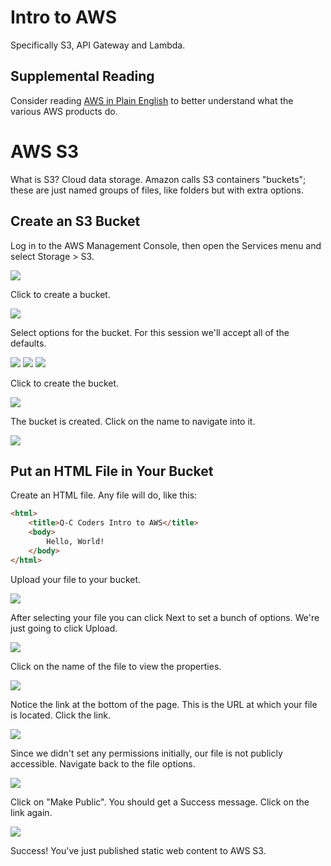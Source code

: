 # Intro to AWS
Specifically S3, API Gateway and Lambda.

## Supplemental Reading

Consider reading [AWS in Plain English](https://www.expeditedssl.com/aws-in-plain-english) to better understand what the various AWS products do.

# AWS S3

What is S3? Cloud data storage.  Amazon calls S3 containers "buckets"; these are just named groups of files, like folders but with extra options.

## Create an S3 Bucket

Log in to the AWS Management Console, then open the Services menu and select Storage > S3.

![](img/s3-1.png)

Click to create a bucket.

![](img/s3-2.png)

Select options for the bucket.  For this session we'll accept all of the defaults.

![](img/s3-3.png)
![](img/s3-4.png)
![](img/s3-5.png)

Click to create the bucket.

![](img/s3-6.png)

The bucket is created.  Click on the name to navigate into it.

![](img/s3-7.png)

## Put an HTML File in Your Bucket

Create an HTML file.  Any file will do, like this:

```html
<html>
    <title>Q-C Coders Intro to AWS</title>
    <body>
        Hello, World!
    </body>
</html>
```

Upload your file to your bucket.

![](img/s3-8.png)

After selecting your file you can click Next to set a bunch of options.  We're just going to click Upload.

![](img/s3-9.png)

Click on the name of the file to view the properties.

![](img/s3-10.png)

Notice the link at the bottom of the page.  This is the URL at which your file is located.  Click the link.

![](img/s3-11.png)

Since we didn't set any permissions initially, our file is not publicly accessible.  Navigate back to the file options.

![](img/s3-10.png)

Click on "Make Public".  You should get a Success message.  Click on the link again.

![](img/s3-12.png)

Success! You've just published static web content to AWS S3.


